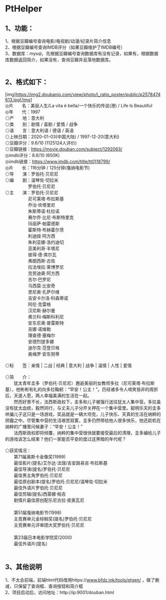 # PtHelper
## 1、功能：
1、根据豆瓣编号查询电影/电视剧/动漫/纪录片简介信息 </br>
2、根据豆瓣编号查询IMDB评分（如果豆瓣维护了IMDB编号）</br>
3、数据库：mysql，先根据豆瓣编号查询数据库有没有记录，如果有，根据数据库数据返回简介，如果没有，查询豆瓣并且落地数据库。<br>
</br>

## 2、格式如下：
[img]https://img2.doubanio.com/view/photo/l_ratio_poster/public/p2578474613.jpg[/img]</br>
◎片　　名：美丽人生/La vita è bella/一个快乐的传说(港) / Life Is Beautiful</br>
◎年　　代：1997</br>
◎产　　地：意大利</br>
◎类　　别：剧情 / 喜剧 / 爱情 / 战争</br>
◎语　　言：意大利语 / 德语 / 英语</br>
◎上映日期：2020-01-03(中国大陆) / 1997-12-20(意大利)</br>
◎豆瓣评分：9.6/10 (1125124人评价)</br>
◎豆瓣链接：https://movie.douban.com/subject/1292063/ </br>
◎imdb评分：8.6/10 (650K)</br>
◎imdb链接：https://www.imdb.com/title/tt0118799/ </br>
◎片　　长：116分钟 / 125分钟(戛纳电影节)</br>
◎导　　演：罗伯托·贝尼尼</br>
◎编　　剧：温琴佐·切拉米 </br>
　　　　　  罗伯托·贝尼尼</br>
◎主　　演：罗伯托·贝尼尼 </br>
　　　　　  尼可莱塔·布拉斯基 </br>
　　　　　  乔治·坎塔里尼 </br>
　　　　　  朱斯蒂诺·杜拉诺 </br>
　　　　　  赛尔乔·比尼·布斯特里克 </br>
　　　　　  玛丽萨·帕雷德斯 </br>
　　　　　  霍斯特·布赫霍尔茨 </br>
　　　　　  利迪娅·阿方西 </br>
　　　　　  朱利亚娜·洛约迪切 </br>
　　　　　  亚美利哥·丰塔尼 </br>
　　　　　  彼得·德·席尔瓦 </br>
　　　　　  弗朗西斯·古佐 </br>
　　　　　  拉法埃拉·莱博罗尼 </br>
　　　　　  克劳迪奥·阿方西 </br>
　　　　　  吉尔·巴罗尼 </br>
　　　　　  马西莫·比安奇 </br>
　　　　　  恩尼奥·孔萨尔维 </br>
　　　　　  吉安卡尔洛·科森蒂诺 </br>
　　　　　  阿伦·克雷格 </br>
　　　　　  汉尼斯·赫尔曼 </br>
　　　　　  弗兰科·梅斯科利尼 </br>
　　　　　  安东尼奥·普雷斯特 </br>
　　　　　  吉娜·诺维勒 </br>
　　　　　  理查德·塞梅尔 </br>
　　　　　  安德烈提多娜 </br>
　　　　　  迪尔克·范登贝格 </br>
　　　　　  奥梅罗·安东努蒂</br>
</br>
◎标　　签：亲情 | 二战 | 经典 | 意大利 | 战争 | 温情 | 人性 | 爱情</br>
</br>
◎简　　介：</br>
　　犹太青年圭多（罗伯托·贝尼尼）邂逅美丽的女教师多拉（尼可莱塔·布拉斯基），他彬彬有礼的向多拉鞠躬：“早安！公主！”。历经诸多令人啼笑皆非的周折后，天遂人愿，两人幸福美满的生活在一起。 </br>
 　　然而好景不长，法西斯政权下，圭多和儿子被强行送往犹太人集中营。多拉虽没有犹太血统，毅然同行，与丈夫儿子分开关押在一个集中营里。聪明乐天的圭多哄骗儿子这只是一场游戏，奖品就是一辆大坦克，儿子快乐、天真的生活在纳粹的阴霾之中。尽管集中营的生活艰苦寂寞，圭多仍然带给他人很多快乐，他还趁机在纳粹的广播里问候妻子：“早安！公主！” </br>
 　　法西斯政权即将倾覆，纳粹的集中营很快就要接受最后的清理，圭多编给儿子的游戏该怎么结束？他们一家能否平安的度过这黑暗的年代呢？</br>
</br>
◎获奖情况：</br>
　　第71届奥斯卡金像奖(1999)</br>
　　最佳影片(提名)艾尔达·法瑞/吉安路易吉·布拉斯基</br>
　　最佳导演(提名)罗伯托·贝尼尼</br>
　　最佳男主角罗伯托·贝尼尼</br>
　　最佳原创剧本(提名)罗伯托·贝尼尼/温琴佐·切拉米</br>
　　最佳外语片罗伯托·贝尼尼</br>
　　最佳剪辑(提名)西蒙娜·帕吉</br>
　　剧情片最佳原创配乐尼古拉·皮奥瓦尼</br>
　　</br>
　　第51届戛纳电影节(1998)</br>
　　主竞赛单元金棕榈奖(提名)罗伯托·贝尼尼</br>
　　主竞赛单元评审团大奖罗伯托·贝尼尼</br>
　　</br>
　　第23届日本电影学院奖(2000)</br>
　　最佳外语片(提名)</br>
　　</br>
## 3、其他说明
1、不太会前端，前端html代码借用https://www.bfdz.ink/tools/ptgen/ ，做了删减，只保留了查询框、查询按钮和简介框</br>
2、项目启动后，访问地址：http://ip:9001/douban.html</br>



